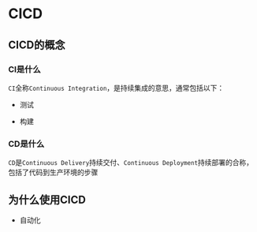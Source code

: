 # CICD

## CICD的概念

### CI是什么

`CI`全称`Continuous Integration`，是持续集成的意思，通常包括以下：

* 测试

* 构建

### CD是什么

`CD`是`Continuous Delivery`持续交付、`Continuous Deployment`持续部署的合称，包括了代码到生产环境的步骤

## 为什么使用CICD

* 自动化


